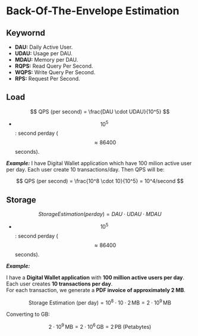 # Back-Of-The-Envelope Estimation

## Keywornd
- **DAU:** Daily Active User.
- **UDAU:** Usage per DAU.
- **MDAU:** Memory per DAU.
- **RQPS:** Read Query Per Second.
- **WQPS:** Write Query Per Second.
- **RPS:** Request Per Second.

## Load

$$
QPS (per second) = \frac{DAU \cdot UDAU}{10^5}
$$

- $${10^5}$$: second perday ($$\approx 86400$$ seconds).

_**Example:**_
I have Digital Wallet application which have 100 milion active user per day. Each user create 10 transactions/day. Then QPS will be:

$$
QPS (per second) = \frac{10^8 \cdot 10}{10^5} = 10^4/second 
$$

## Storage

$$
Storage Estimation (per day) = DAU \cdot UDAU \cdot MDAU
$$

- $${10^5}$$: second perday ($$\approx 86400$$ seconds).

_**Example:**_

I have a **Digital Wallet application** with **100 million active users per day**.  
Each user creates **10 transactions per day**.  
For each transaction, we generate a **PDF invoice of approximately 2 MB**.

$$
\text{Storage Estimation (per day)} = 10^8 \cdot 10 \cdot 2 \, \text{MB} = 2 \cdot 10^9 \, \text{MB}
$$

Converting to GB:

$$
2 \cdot 10^9 \, \text{MB} = 2 \cdot 10^6 \, \text{GB} = 2 \, \text{PB (Petabytes)}
$$

